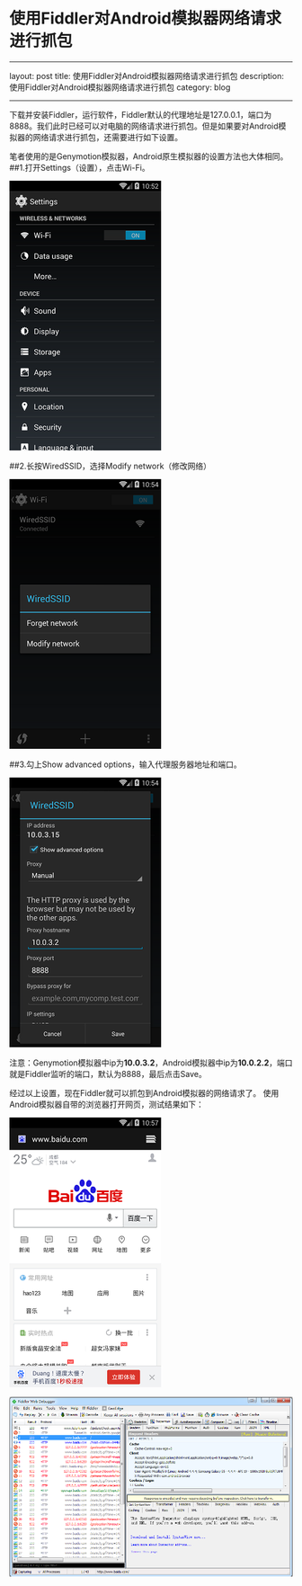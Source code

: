 # 使用Fiddler对Android模拟器网络请求进行抓包

---
layout: post
title: 使用Fiddler对Android模拟器网络请求进行抓包
description: 使用Fiddler对Android模拟器网络请求进行抓包
category: blog

---

下载并安装Fiddler，运行软件，Fiddler默认的代理地址是127.0.0.1，端口为8888。我们此时已经可以对电脑的网络请求进行抓包。但是如果要对Android模拟器的网络请求进行抓包，还需要进行如下设置。

笔者使用的是Genymotion模拟器，Android原生模拟器的设置方法也大体相同。
##1.打开Settings（设置），点击Wi-Fi。

![设置](/images/2015-5-19-fiddler-http/device-2015-04-27-105348.png)

##2.长按WiredSSID，选择Modify network（修改网络）

![修改网络](/images/2015-5-19-fiddler-http/device-2015-04-27-105444.png)

##3.勾上Show advanced options，输入代理服务器地址和端口。

![代理](/images/2015-5-19-fiddler-http/device-2015-04-27-105513.png)

注意：Genymotion模拟器中ip为**10.0.3.2**，Android模拟器中ip为**10.0.2.2**，端口就是Fiddler监听的端口，默认为8888，最后点击Save。

经过以上设置，现在Fiddler就可以抓包到Android模拟器的网络请求了。
使用Android模拟器自带的浏览器打开网页，测试结果如下：

![模拟器打开百度](/images/2015-5-19-fiddler-http/device-2015-04-27-105749.png)

![Fiddler抓包结果](/images/2015-5-19-fiddler-http/QQ截图20150427105719.png)




